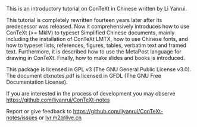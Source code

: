 This is an introductory tutorial on ConTeXt in Chinese written by Li Yanrui.

This tutorial is completely rewritten fourteen years later after its predecessor was released. Now it comprehensively introduces how to use ConTeXt (>= MkIV) to typeset Simplified Chinese documents, mainly including the installation of ConTeXt LMTX, how to use Chinese fonts, and how to typeset lists, references, figures, tables, verbatim text and framed text. Furthermore, it is described how to use the MetaPost language for drawing in ConTeXt. Finally, how to make slides and books is introduced.

This package is licensed in GPL v3 (The GNU General Public License v3.0). The document ctxnotes.pdf is licensed in GFDL (The GNU Free Documentation License).

If you are interested in the process of development you may observe https://github.com/liyanrui/ConTeXt-notes

Report or give feedback to https://github.com/liyanrui/ConTeXt-notes/issues or lyr.m2@live.cn

